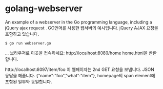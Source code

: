 golang-webserver
================

An example of a webserver in the Go programming language,
including a jQuery ajax request .
GO언어를 사용한 웹서버의 예시입니다. jQuery AJAX 요청을 포함하고 있습니다.

    $ go run webserver.go
    
... 브라우저로 이곳을 접속하세요: http://localhost:8080/home
home.html을 반환합니다.

http://localhost:8097/item/foo 이 웹페이지는 2nd GET 요청을 보냅니다.
JSON 응답을 해줍니다. {"name":"foo","what":"item"}, 
homepage의 span element에 포함된 일부와 동일합니다.


